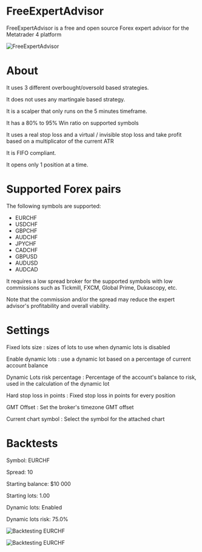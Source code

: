 # FreeExpertAdvisor

FreeExpertAdvisor is a free and open source Forex expert advisor for the Metatrader 4 platform

![FreeExpertAdvisor](http://i.imgur.com/AgxfGly.png)

# About

It uses 3 different overbought/oversold based strategies.

It does not uses any martingale based strategy.

It is a scalper that only runs on the 5 minutes timeframe.

It has a 80% to 95% Win ratio on supported symbols

It uses a real stop loss and a virtual / invisible stop loss and take profit based on a multiplicator of the current ATR

It is FIFO compliant.

It opens only 1 position at a time.

# Supported Forex pairs

The following symbols are supported:

- EURCHF
- USDCHF
- GBPCHF
- AUDCHF
- JPYCHF
- CADCHF
- GBPUSD
- AUDUSD
- AUDCAD

It requires a low spread broker for the supported symbols with low commissions such as Tickmill, FXCM, Global Prime, Dukascopy, etc.

Note that the commission and/or the spread may reduce the expert advisor's profitability and overall viability.

# Settings

Fixed lots size : sizes of lots to use when dynamic lots is disabled

Enable dynamic lots : use a dynamic lot based on a percentage of current account balance

Dynamic Lots risk percentage : Percentage of the account's balance to risk, used in the calculation of the dynamic lot

Hard stop loss in points : Fixed stop loss in points for every position

GMT Offset : Set the broker's timezone GMT offset

Current chart symbol : Select the symbol for the attached chart

# Backtests

Symbol: EURCHF

Spread: 10

Starting balance: $10 000

Starting lots: 1.00

Dynamic lots: Enabled

Dynamic lots risk: 75.0%

![Backtesting EURCHF](http://i.imgur.com/UHlaDro.png)

![Backtesting EURCHF](http://i.imgur.com/REsqhWO.png)
